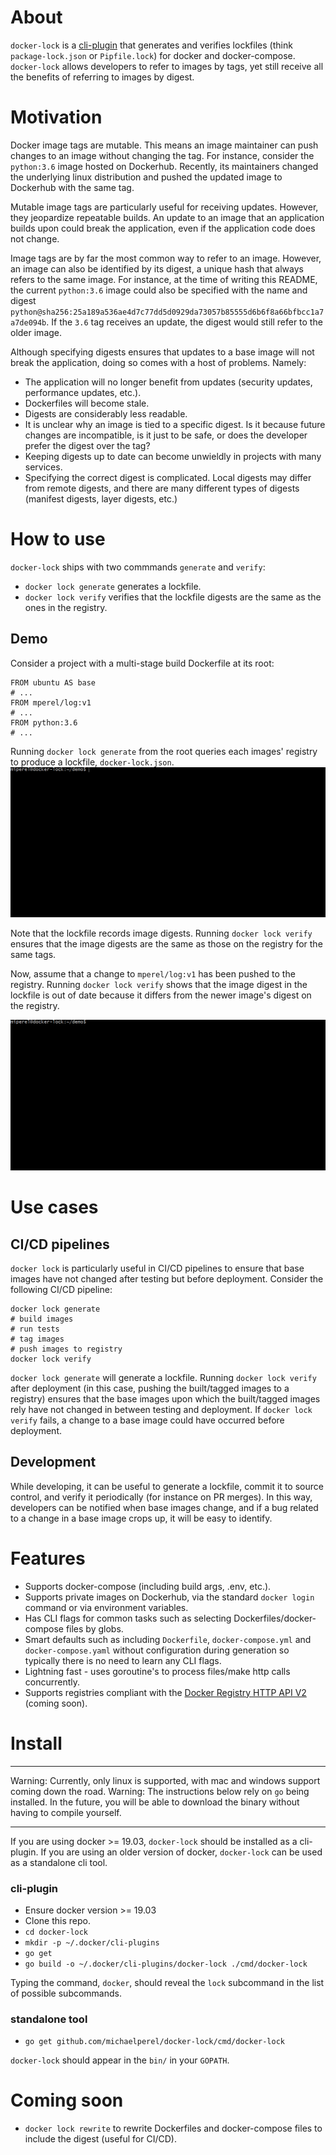 # About
`docker-lock` is a [cli-plugin](https://github.com/docker/cli/issues/1534) that generates and verifies lockfiles (think `package-lock.json` or `Pipfile.lock`) for docker and docker-compose. `docker-lock` allows developers to refer to images by tags, yet still receive all the benefits of referring to images by digest.

# Motivation
Docker image tags are mutable. This means an image maintainer can push changes to an image without changing the tag. For instance, consider the `python:3.6` image hosted on Dockerhub. Recently, its maintainers changed the underlying linux distribution and pushed the updated image to Dockerhub with the same tag. 

Mutable image tags are particularly useful for receiving updates. However, they jeopardize repeatable builds. An update to an image that an application builds upon could break the application, even if the application code does not change.

Image tags are by far the most common way to refer to an image. However, an image can also be identified by its digest, a unique hash that always refers to the same image. For instance, at the time of writing this README, the current `python:3.6` image could also be specified with the name and digest `python@sha256:25a189a536ae4d7c77dd5d0929da73057b85555d6b6f8a66bfbcc1a7a7de094b`. If the `3.6` tag receives an update, the digest would still refer to the older image.

Although specifying digests ensures that updates to a base image will not break the application, doing so comes with a host of problems. Namely:
* The application will no longer benefit from updates (security updates, performance updates, etc.).
* Dockerfiles will become stale.
* Digests are considerably less readable.
* It is unclear why an image is tied to a specific digest. Is it because future changes are incompatible, is it just to be safe, or does the developer prefer the digest over the tag?
* Keeping digests up to date can become unwieldly in projects with many services.
* Specifying the correct digest is complicated. Local digests may differ from remote digests, and there are many different types of digests (manifest digests, layer digests, etc.)

# How to use
`docker-lock` ships with two commmands `generate` and `verify`:
* `docker lock generate` generates a lockfile.
* `docker lock verify` verifies that the lockfile digests are the same as the ones in the registry.

## Demo
Consider a project with a multi-stage build Dockerfile at its root:
```
FROM ubuntu AS base
# ...
FROM mperel/log:v1
# ...
FROM python:3.6
# ...
```
Running `docker lock generate` from the root queries each images' registry to produce a lockfile, `docker-lock.json`.
![Generate GIF](gifs/generate.gif)

Note that the lockfile records image digests. Running `docker lock verify` ensures that the image digests are the same as those on the registry for the same tags.

Now, assume that a change to `mperel/log:v1` has been pushed to the registry. Running `docker lock verify` shows that the image digest in the lockfile is out of date because it differs from the newer image's digest on the registry.

![Verify GIF](gifs/verify.gif)

# Use cases
## CI/CD pipelines
`docker lock` is particularly useful in CI/CD pipelines to ensure that base images have not changed after testing but before deployment. Consider the following CI/CD pipeline:
```
docker lock generate
# build images
# run tests
# tag images
# push images to registry
docker lock verify
```
`docker lock generate` will generate a lockfile. Running `docker lock verify` after deployment (in this case, pushing the built/tagged images to a registry) ensures that the base images upon which the built/tagged images rely have not changed in between testing and deployment. If `docker lock verify` fails, a change to a base image could have occurred before deployment.

## Development
While developing, it can be useful to generate a lockfile, commit it to source control, and verify it periodically (for instance on PR merges). In this way, developers can be notified when base images change, and if a bug related to a change in a base image crops up, it will be easy to identify.

# Features
* Supports docker-compose (including build args, .env, etc.).
* Supports private images on Dockerhub, via the standard `docker login` command or via environment variables.
* Has CLI flags for common tasks such as selecting Dockerfiles/docker-compose files by globs.
* Smart defaults such as including `Dockerfile`, `docker-compose.yml` and `docker-compose.yaml` without configuration during generation so typically there is no need to learn any CLI flags.
* Lightning fast - uses goroutine's to process files/make http calls concurrently.
* Supports registries compliant with the [Docker Registry HTTP API V2](https://docs.docker.com/registry/spec/api/) (coming soon).

# Install
***
Warning: Currently, only linux is supported, with mac and windows support coming down the road.
Warning: The instructions below rely on `go` being installed. In the future, you will be able to download the binary without having to compile yourself.
***
If you are using docker >= 19.03, `docker-lock` should be installed as a cli-plugin. If you are using an older version of docker, `docker-lock` can be used as a standalone cli tool.
### cli-plugin
* Ensure docker version >= 19.03
* Clone this repo.
* `cd docker-lock`
* `mkdir -p ~/.docker/cli-plugins`
* `go get`
* `go build -o ~/.docker/cli-plugins/docker-lock ./cmd/docker-lock`

Typing the command, `docker`, should reveal the `lock` subcommand in the list of possible subcommands.

### standalone tool
* `go get github.com/michaelperel/docker-lock/cmd/docker-lock`

`docker-lock` should appear in the `bin/` in your `GOPATH`.

# Coming soon
* `docker lock rewrite` to rewrite Dockerfiles and docker-compose files to include the digest (useful for CI/CD).
